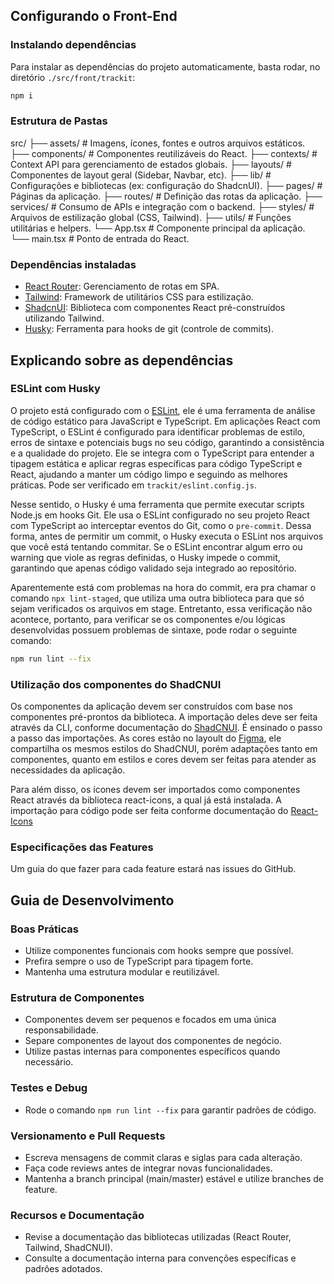 ## Configurando o Front-End

### Instalando dependências

Para instalar as dependências do projeto automaticamente, basta rodar, no diretório `./src/front/trackit`:

```bash
npm i
```

### Estrutura de Pastas

src/
├── assets/ # Imagens, ícones, fontes e outros arquivos estáticos.
├── components/ # Componentes reutilizáveis do React.
├── contexts/ # Context API para gerenciamento de estados globais.
├── layouts/ # Componentes de layout geral (Sidebar, Navbar, etc).
├── lib/ # Configurações e bibliotecas (ex: configuração do ShadcnUI).
├── pages/ # Páginas da aplicação.
├── routes/ # Definição das rotas da aplicação.
├── services/ # Consumo de APIs e integração com o backend.
├── styles/ # Arquivos de estilização global (CSS, Tailwind).
├── utils/ # Funções utilitárias e helpers.
└── App.tsx # Componente principal da aplicação.
└── main.tsx # Ponto de entrada do React.

### Dependências instaladas

- [React Router](https://reactrouter.com/home): Gerenciamento de rotas em SPA.
- [Tailwind](https://tailwindcss.com/): Framework de utilitários CSS para estilização.
- [ShadcnUI](https://ui.shadcn.com/): Biblioteca com componentes React pré-construídos utilizando Tailwind.
- [Husky](https://typicode.github.io/husky/): Ferramenta para hooks de git (controle de commits).

## Explicando sobre as dependências

### ESLint com Husky

O projeto está configurado com o [ESLint](https://eslint.org/docs/latest/), ele é uma ferramenta de análise de código estático para JavaScript e TypeScript. Em aplicações React com TypeScript, o ESLint é configurado para identificar problemas de estilo, erros de sintaxe e potenciais bugs no seu código, garantindo a consistência e a qualidade do projeto. Ele se integra com o TypeScript para entender a tipagem estática e aplicar regras específicas para código TypeScript e React, ajudando a manter um código limpo e seguindo as melhores práticas. Pode ser verificado em `trackit/eslint.config.js`.

Nesse sentido, o Husky é uma ferramenta que permite executar scripts Node.js em hooks Git. Ele usa o ESLint configurado no seu projeto React com TypeScript ao interceptar eventos do Git, como o `pre-commit`. Dessa forma, antes de permitir um commit, o Husky executa o ESLint nos arquivos que você está tentando commitar. Se o ESLint encontrar algum erro ou warning que viole as regras definidas, o Husky impede o commit, garantindo que apenas código validado seja integrado ao repositório.

Aparentemente está com problemas na hora do commit, era pra chamar o comando `npx lint-staged`, que utiliza uma outra biblioteca para que só sejam verificados os arquivos em stage. Entretanto, essa verificação não acontece, portanto, para verificar se os componentes e/ou lógicas desenvolvidas possuem problemas de sintaxe, pode rodar o seguinte comando:

```bash
npm run lint --fix
```

### Utilização dos componentes do ShadCNUI

Os componentes da aplicação devem ser construídos com base nos componentes pré-prontos da biblioteca. A importação deles deve ser feita através da CLI, conforme documentação do [ShadCNUI](https://ui.shadcn.com/docs/componentS/). É ensinado o passo a passo das importações. As cores estão no layoult do [Figma](https://www.figma.com/design/mQ01IKXNd8l9l0xQwxCgcQ/wireframe-trackit?node-id=0-1&t=2bcxI0IfRlNEfzNN-1), ele compartilha os mesmos estilos do ShadCNUI, porém adaptações tanto em componentes, quanto em estilos e cores devem ser feitas para atender as necessidades da aplicação.

Para além disso, os ícones devem ser importados como componentes React através da biblioteca react-icons, a qual já está instalada. A importação para código pode ser feita conforme documentação do [React-Icons](https://react-icons.github.io/react-icons/)

### Especificações das Features

Um guia do que fazer para cada feature estará nas issues do GitHub.

## Guia de Desenvolvimento

### Boas Práticas

- Utilize componentes funcionais com hooks sempre que possível.
- Prefira sempre o uso de TypeScript para tipagem forte.
- Mantenha uma estrutura modular e reutilizável.

### Estrutura de Componentes

- Componentes devem ser pequenos e focados em uma única responsabilidade.
- Separe componentes de layout dos componentes de negócio.
- Utilize pastas internas para componentes específicos quando necessário.

### Testes e Debug

- Rode o comando `npm run lint --fix` para garantir padrões de código.

### Versionamento e Pull Requests

- Escreva mensagens de commit claras e siglas para cada alteração.
- Faça code reviews antes de integrar novas funcionalidades.
- Mantenha a branch principal (main/master) estável e utilize branches de feature.


### Recursos e Documentação

- Revise a documentação das bibliotecas utilizadas (React Router, Tailwind, ShadCNUI).
- Consulte a documentação interna para convenções específicas e padrões adotados.
